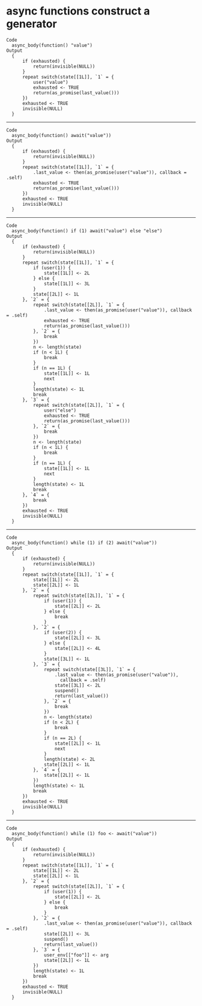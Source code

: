 # async functions construct a generator

    Code
      async_body(function() "value")
    Output
      {
          if (exhausted) {
              return(invisible(NULL))
          }
          repeat switch(state[[1L]], `1` = {
              user("value")
              exhausted <- TRUE
              return(as_promise(last_value()))
          })
          exhausted <- TRUE
          invisible(NULL)
      }

---

    Code
      async_body(function() await("value"))
    Output
      {
          if (exhausted) {
              return(invisible(NULL))
          }
          repeat switch(state[[1L]], `1` = {
              .last_value <- then(as_promise(user("value")), callback = .self)
              exhausted <- TRUE
              return(as_promise(last_value()))
          })
          exhausted <- TRUE
          invisible(NULL)
      }

---

    Code
      async_body(function() if (1) await("value") else "else")
    Output
      {
          if (exhausted) {
              return(invisible(NULL))
          }
          repeat switch(state[[1L]], `1` = {
              if (user(1)) {
                  state[[1L]] <- 2L
              } else {
                  state[[1L]] <- 3L
              }
              state[[2L]] <- 1L
          }, `2` = {
              repeat switch(state[[2L]], `1` = {
                  .last_value <- then(as_promise(user("value")), callback = .self)
                  exhausted <- TRUE
                  return(as_promise(last_value()))
              }, `2` = {
                  break
              })
              n <- length(state)
              if (n < 1L) {
                  break
              }
              if (n == 1L) {
                  state[[1L]] <- 1L
                  next
              }
              length(state) <- 1L
              break
          }, `3` = {
              repeat switch(state[[2L]], `1` = {
                  user("else")
                  exhausted <- TRUE
                  return(as_promise(last_value()))
              }, `2` = {
                  break
              })
              n <- length(state)
              if (n < 1L) {
                  break
              }
              if (n == 1L) {
                  state[[1L]] <- 1L
                  next
              }
              length(state) <- 1L
              break
          }, `4` = {
              break
          })
          exhausted <- TRUE
          invisible(NULL)
      }

---

    Code
      async_body(function() while (1) if (2) await("value"))
    Output
      {
          if (exhausted) {
              return(invisible(NULL))
          }
          repeat switch(state[[1L]], `1` = {
              state[[1L]] <- 2L
              state[[2L]] <- 1L
          }, `2` = {
              repeat switch(state[[2L]], `1` = {
                  if (user(1)) {
                      state[[2L]] <- 2L
                  } else {
                      break
                  }
              }, `2` = {
                  if (user(2)) {
                      state[[2L]] <- 3L
                  } else {
                      state[[2L]] <- 4L
                  }
                  state[[3L]] <- 1L
              }, `3` = {
                  repeat switch(state[[3L]], `1` = {
                      .last_value <- then(as_promise(user("value")), 
                        callback = .self)
                      state[[3L]] <- 2L
                      suspend()
                      return(last_value())
                  }, `2` = {
                      break
                  })
                  n <- length(state)
                  if (n < 2L) {
                      break
                  }
                  if (n == 2L) {
                      state[[2L]] <- 1L
                      next
                  }
                  length(state) <- 2L
                  state[[2L]] <- 1L
              }, `4` = {
                  state[[2L]] <- 1L
              })
              length(state) <- 1L
              break
          })
          exhausted <- TRUE
          invisible(NULL)
      }

---

    Code
      async_body(function() while (1) foo <- await("value"))
    Output
      {
          if (exhausted) {
              return(invisible(NULL))
          }
          repeat switch(state[[1L]], `1` = {
              state[[1L]] <- 2L
              state[[2L]] <- 1L
          }, `2` = {
              repeat switch(state[[2L]], `1` = {
                  if (user(1)) {
                      state[[2L]] <- 2L
                  } else {
                      break
                  }
              }, `2` = {
                  .last_value <- then(as_promise(user("value")), callback = .self)
                  state[[2L]] <- 3L
                  suspend()
                  return(last_value())
              }, `3` = {
                  user_env[["foo"]] <- arg
                  state[[2L]] <- 1L
              })
              length(state) <- 1L
              break
          })
          exhausted <- TRUE
          invisible(NULL)
      }


